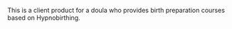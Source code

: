This is a client product for a doula who provides birth preparation courses based on Hypnobirthing.

